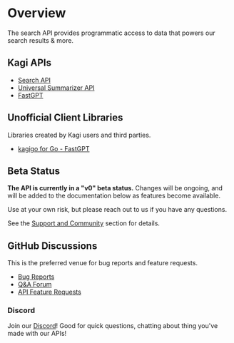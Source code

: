 # Overview

The search API provides programmatic access to data that powers our search
results & more.

## Kagi APIs

- [Search API](search.md)
- [Universal Summarizer API](summarizer.md)
- [FastGPT](fastgpt.md)

## Unofficial Client Libraries

Libraries created by Kagi users and third parties.

- [kagigo for Go - FastGPT](https://github.com/httpjamesm/kagigo)

## Beta Status

**The API is currently in a "v0" beta status.** Changes will be ongoing,
and will be added to the documentation below as features become available.

Use at your own risk, but please reach out to us if you have any questions.

See the [Support and Community](../support-and-community/index.md) section for details.

## GitHub Discussions

This is the preferred venue for bug reports and feature requests.

- [Bug Reports](https://github.com/kagisearch/kagi-docs/issues/new/choose)
- [Q&A Forum](https://github.com/kagisearch/kagi-docs/discussions/categories/q-a?discussions_q=category%3AQ%26A+label%3Aproduct%3Akagi_search_api)
- [API Feature Requests](https://github.com/kagisearch/kagi-docs/discussions/categories/kagi-search-api-feature-requests-ideas)

### Discord

Join our [Discord](https://kagi.com/discord)! Good for quick questions, chatting about thing you've made with our APIs!
